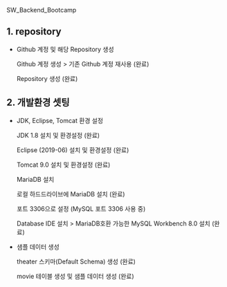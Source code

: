  SW_Backend_Bootcamp

## 1. repository

- Github 계정 및 해당 Repository 생성
  
  Github 계정 생성 > 기존 Github 계정 재사용 (완료)
  
  Repository 생성 (완료)


## 2. 개발환경 셋팅

- JDK, Eclipse, Tomcat 환경 설정
  
  JDK 1.8 설치 및 환경설정 (완료)
  
  Eclipse (2019-06) 설치 및 환경설정 (완료)
  
  Tomcat 9.0 설치 및 환경설정 (완료)
  
  MariaDB 설치
  
  로컬 하드드라이브에 MariaDB 설치 (완료)
  
  포트 3306으로 설정 (MySQL 포트 3306 사용 중)
  
  Database IDE 설치 > MariaDB호환 가능한 MySQL Workbench 8.0 설치 (완료)

- 샘플 데이터 생성
  
  theater 스키마(Default Schema) 생성 (완료)
  
  movie 테이블 생성 및 샘플 데이터 생성 (완료)

